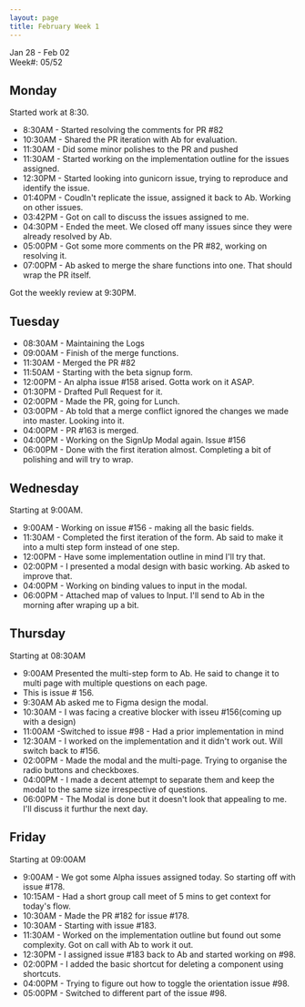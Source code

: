 ```yaml
---
layout: page
title: February Week 1
---
```


Jan 28 - Feb 02<br>
Week#: 05/52<br>

## Monday

Started work at 8:30.

- 8:30AM - Started resolving the comments for PR #82
- 10:30AM - Shared the PR iteration with Ab for evaluation.
- 11:30AM - Did some minor polishes to the PR and  pushed
- 11:30AM - Started working on the implementation outline for the issues assigned.
- 12:30PM - Started looking into gunicorn issue, trying to reproduce and identify the issue.
- 01:40PM - Coudln't replicate the issue, assigned it back to Ab. Working on other issues.
- 03:42PM - Got on call to discuss the issues assigned to me.
- 04:30PM - Ended the meet. We closed off many issues since they were already resolved by Ab.
- 05:00PM - Got some more comments on the PR #82, working on resolving it.
- 07:00PM - Ab asked to merge the share functions into one. That should wrap the PR itself.

Got the weekly review at 9:30PM.

## Tuesday

- 08:30AM - Maintaining the Logs
- 09:00AM - Finish of the merge functions.
- 11:30AM - Merged the PR #82
- 11:50AM - Starting with the beta signup form.
- 12:00PM - An alpha issue #158 arised. Gotta work on it ASAP.
- 01:30PM - Drafted Pull Request for it.
- 02:00PM - Made the PR, going for Lunch.
- 03:00PM - Ab told that a merge conflict ignored the changes we made into master. Looking into it.
- 04:00PM - PR #163 is merged.
- 04:00PM - Working on the SignUp Modal again. Issue #156
- 06:00PM - Done with the first iteration almost. Completing a bit of polishing and will try to wrap.

## Wednesday

Starting at 9:00AM.

- 9:00AM - Working on issue #156 - making all the basic fields.
- 11:30AM - Completed the first iteration of the form. Ab said to make it into a multi step form instead of one step.
- 12:00PM - Have some implementation outline in mind I'll try that.
- 02:00PM - I presented a modal design with basic working. Ab asked to improve that.
- 04:00PM - Working on binding values to input in the modal.
- 06:00PM - Attached map of values to Input. I'll send to Ab in the morning after wraping up a bit.

## Thursday

Starting at 08:30AM
- 9:00AM Presented the multi-step form to Ab. He said to change it to multi page with multiple questions on each page.
- This is issue # 156.
- 9:30AM Ab asked me to Figma design the modal.
- 10:30AM - I was facing a creative blocker with isseu #156(coming up with a design)
- 11:00AM -Switched to issue #98 - Had a prior implementation in mind
- 12:30AM - I worked on the implementation and it didn't work out. Will switch back to #156.
- 02:00PM - Made the modal and the multi-page. Trying to organise the radio buttons and checkboxes.
- 04:00PM - I made a decent attempt to separate them and keep the modal to the same size irrespective of questions.
- 06:00PM - The Modal is done but it doesn't look that appealing to me. I'll discuss it furthur the next day.


## Friday

Starting at 09:00AM

- 9:00AM - We got some Alpha issues assigned today. So starting off with issue #178.
- 10:15AM - Had a short group call meet of 5 mins to get context for today's flow.
- 10:30AM - Made the PR #182 for issue #178.
- 10:30AM - Starting with issue #183.
- 11:30AM - Worked on the implementation outline but found out some complexity. Got on call with Ab to work it out.
- 12:30PM - I assigned issue #183 back to Ab and started working on #98.
- 02:00PM - I added the basic shortcut for deleting a component using shortcuts.
- 04:00PM - Trying to figure out how to toggle the orientation issue #98.
- 05:00PM - Switched to different part of the issue #98.